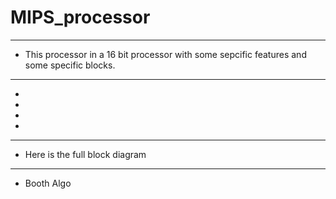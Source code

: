 # MIPS_processor
---

- This processor in a 16 bit processor with some sepcific features and some specific blocks.
 ---
 -
 -
 -
 -
 ---
 - Here is the full block diagram
 ---
 
 - Booth Algo
 
 
 
